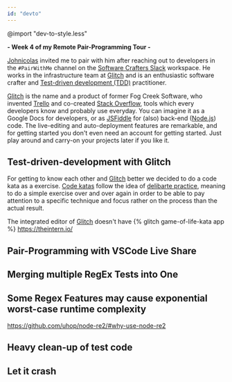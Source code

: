 ```yaml
---
id: "devto"
---
```

@import "dev-to-style.less"

**- Week 4 of my Remote Pair-Programming Tour -**

[Johnicolas][johnicolas] invited me to pair with him after reaching out to developers in the `#PairWithMe` channel on the [Software Crafters Slack][software-crafters-slack-web] workspace.
He works in the infrastructure team at [Glitch][glitch-web] and is an enthusiastic software crafter and [Test-driven development (TDD)][tdd-wiki] practitioner.

[Glitch][glitch-web] is the name and a product of former Fog Creek Software, who invented [Trello][trello-web] and co-created [Stack Overflow][stack-overflow-web], tools which every developers know and probably use everyday. You can imagine it as a Google Docs for developers, or as [JSFiddle][jsfiddle-web] for (also) back-end ([Node.js][node-web]) code. The live-editing and auto-deployment features are remarkable, and for getting started you don't even need an account for getting started. Just play around and carry-on your projects later if you like it. 


[glitch-web]: https://glitch.com
[johnicolas]: https://twitter.com/Johnicholas
[jsfiddle-web]: https://jsfiddle.net/
[node-web]: https://nodejs.org
[software-crafters-slack-web]: http://slack.softwarecraftsmanship.org
[stack-overflow-web]: https://stackoverflow.com/
[tdd-wiki]: https://en.wikipedia.org/wiki/Test-driven_development
[trello-web]: https://trello.com

## Test-driven-development with Glitch
For getting to know each other and [Glitch][glitch-web] better we decided to do a code kata as a exercise. [Code katas][code-kata-web] follow the idea of [delibarte practice][deliberate-practice-definition], meaning to do a simple exercise over and over again in order to be able to pay attention to a specific technique and focus rather on the process than the actual result.

The integrated editor of [Glitch][glitch-web] doesn't have 
{% glitch game-of-life-kata app %}
https://theintern.io/

[code-kata-web]: http://codekata.com/
[deliberate-practice-definition]: https://blog.cyber-dojo.org/2015/05/do-more-deliberate-practice.html

## Pair-Programming with VSCode Live Share

## Merging multiple RegEx Tests into One

## Some Regex Features may cause exponential worst-case runtime complexity 
https://github.com/uhop/node-re2/#why-use-node-re2

## Heavy clean-up of test code

## Let it crash 